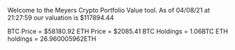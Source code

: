 Welcome to the Meyers Crypto Portfolio Value tool. 
As of 04/08/21 at 21:27:59 our valuation is $117894.44 

BTC Price = $58180.92
 ETH Price = $2085.41
BTC Holdings = 1.06BTC
 ETH holdings = 26.960005962ETH 
